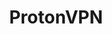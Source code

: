 ---
title: ProtonVPN
crosslinks:
- VPN
- PFSENSE
- privacy
- ProtonDrive
- protonmail
- PopCornTime
- ProtonMail
- netsec
- VPNTorrents
---